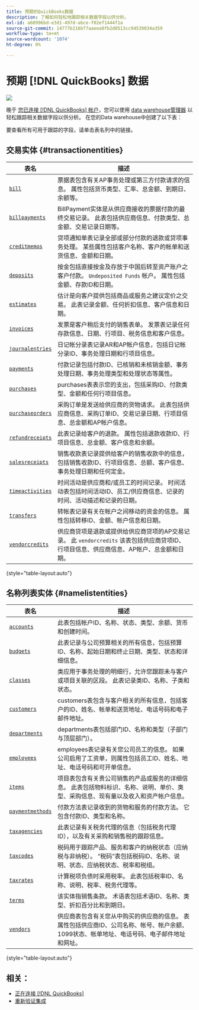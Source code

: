 ```yaml
---
title: 预期的QuickBooks数据
description: 了解如何轻松地跟踪相关数据字段以供分析。
exl-id: a60996bd-e3d1-497d-abce-f02ef1444f1a
source-git-commit: 14777b216bf7aaeea0fb2d0513cc94539034a359
workflow-type: tm+mt
source-wordcount: '1074'
ht-degree: 0%

---
```


# 预期 [!DNL QuickBooks] 数据

![](../../../assets/Quickbooks.png)

晚于 [您已连接 [!DNL QuickBooks] 帐户](../../../data-analyst/importing-data/integrations/quickbooks.md)，您可以使用 [data warehouse管理器](../../../data-analyst/data-warehouse-mgr/tour-dwm.md) 以轻松跟踪相关数据字段以供分析。 在您的Data warehouse中创建了以下表：

要查看所有可用于跟踪的字段，请单击表名列中的链接。

## 交易实体 {#transactionentities}

| **表名** | **描述** |
|-----|-----|
| [`bill`](https://developer.intuit.com/app/developer/qbo/docs/api/accounting/all-entities/Bill) | 票据表包含有关AP事务处理或第三方付款请求的信息。 属性包括货币类型、汇率、总金额、到期日、余额等。 |
| [`billpayments`](https://developer.intuit.com/app/developer/qbo/docs/api/accounting/all-entities/BillPayment) | BillPayment实体是从供应商接收的票据付款的最终交易记录。 此表包括供应商信息、付款类型、总金额、交易记录日期等。 |
| [`creditmemos`](https://developer.intuit.com/app/developer/qbo/docs/api/accounting/all-entities/CreditMemo) | 贷项通知单表记录全部或部分付款的退款或贷项事务处理。 某些属性包括客户名称、客户的帐单和送货信息、金额和日期。 |
| [`deposits`](https://developer.intuit.com/app/developer/qbo/docs/api/accounting/all-entities/Deposit) | 按金包括直接按金及存放于中国后转至资产账户之客户付款。 `Undeposited Funds` 帐户。 属性包括金额、存款ID和日期。 |
| [`estimates`](https://developer.intuit.com/app/developer/qbo/docs/api/accounting/all-entities/Estimate) | 估计是向客户提供包括商品或服务之建议定价之交易。 此表记录金额、任何折扣信息、客户信息和日期。 |
| [`invoices`](https://developer.intuit.com/app/developer/qbo/docs/api/accounting/all-entities/Invoice) | 发票是客户稍后支付的销售表单。 发票表记录任何存款信息、日期、行项目、税务信息和客户信息。 |
| [`journalentries`](https://developer.intuit.com/app/developer/qbo/docs/api/accounting/all-entities/JournalEntry) | 日记帐分录表记录AR和AP帐户信息，包括日记帐分录ID、事务处理日期和行项目信息。 |
| [`payments`](https://developer.intuit.com/app/developer/qbo/docs/api/accounting/all-entities/Payment) | 付款记录包括付款ID、已核销和未核销金额、事务处理日期、事务处理类型和处理状态等属性。 |
| [`purchases`](https://developer.intuit.com/app/developer/qbo/docs/api/accounting/all-entities/Purchase) | purchases表表示您的支出，包括采购ID、付款类型、金额和任何行项目信息。 |
| [`purchaseorders`](https://developer.intuit.com/app/developer/qbo/docs/api/accounting/all-entities/PurchaseOrder) | 采购订单是发送给供应商的货物请求。 此表包括供应商信息、采购订单ID、交易记录日期、行项目信息、总金额和AP帐户信息。 |
| [`refundreceipts`](https://developer.intuit.com/app/developer/qbo/docs/api/accounting/all-entities/RefundReceipt) | 此表记录给客户的退款。 属性包括退款收款ID、行项目信息、总金额、客户信息和余额。 |
| [`salesreceipts`](https://developer.intuit.com/app/developer/qbo/docs/api/accounting/all-entities/SalesReceipt) | 销售收款表记录提供给客户的销售收款中的信息，包括销售收款ID、行项目信息、总额、客户信息、事务处理日期和任何定金。 |
| [`timeactivities`](https://developer.intuit.com/app/developer/qbo/docs/api/accounting/all-entities/TimeActivity) | 时间活动是供应商和/或员工的时间记录。 时间活动表包括时间活动ID、员工/供应商信息、记录的时间、活动描述和记录的日期。 |
| [`transfers`](https://developer.intuit.com/app/developer/qbo/docs/api/accounting/all-entities/Transfer) | 转帐表记录有关在帐户之间移动的资金的信息。 属性包括转移ID、金额、帐户信息和日期。 |
| [`vendorcredits`](https://developer.intuit.com/app/developer/qbo/docs/api/accounting/all-entities/VendorCredit) | 供应商贷项是退款或提供给供应商贷项的AP交易记录。 此 `vendorcredits` 该表包括供应商贷项ID、行项目信息、供应商信息、AP帐户、总金额和日期。 |

{style="table-layout:auto"}

## 名称列表实体 {#namelistentities}

| **表名** | **描述** |
|-----|-----|
| [`accounts`](https://developer.intuit.com/app/developer/qbo/docs/api/accounting/all-entities/Account) | 此表包括帐户ID、名称、状态、类型、余额、货币和创建时间。 |
| [`budgets`](https://developer.intuit.com/app/developer/qbo/docs/api/accounting/all-entities/Budget) | 此表记录与公司预算相关的所有信息，包括预算ID、名称、起始日期和终止日期、类型、状态和详细信息。 |
| [`classes`](https://developer.intuit.com/app/developer/qbo/docs/api/accounting/all-entities/Class) | 类应用于事务处理的明细行，允许您跟踪未与客户或项目关联的区段。 此表记录类ID、名称、子类和状态。 |
| [`customers`](https://developer.intuit.com/app/developer/qbo/docs/api/accounting/all-entities/Customer) | customers表包含与客户相关的所有信息，包括客户的ID、姓名、帐单和送货地址、电话号码和电子邮件地址。 |
| [`departments`](https://developer.intuit.com/app/developer/qbo/docs/api/accounting/all-entities/Department) | departments表包括部门ID、名称和类型（子部门与顶层部门）。 |
| [`employees`](https://developer.intuit.com/app/developer/qbo/docs/api/accounting/all-entities/Employee) | employees表记录有关您公司员工的信息。 如果公司启用了工资单，则属性包括员工ID、姓名、地址、电话号码和可开单信息。 |
| [`items`](https://developer.intuit.com/app/developer/qbo/docs/api/accounting/all-entities/Item) | 项目表包含有关贵公司销售的产品或服务的详细信息。 此表包括物料标识、名称、说明、单价、类型、采购信息、现有量以及收入和资产帐户信息。 |
| [`paymentmethods`](https://developer.intuit.com/app/developer/qbo/docs/api/accounting/all-entities/PaymentMethod) | 付款方法表记录收到的货物和服务的付款方法。 它包含付款ID、类型和名称。 |
| [`taxagencies`](https://developer.intuit.com/app/developer/qbo/docs/api/accounting/all-entities/TaxAgency) | 此表记录有关税务代理的信息（包括税务代理ID），以及有关采购和销售税的跟踪信息。 |
| [`taxcodes`](https://developer.intuit.com/app/developer/qbo/docs/api/accounting/all-entities/TaxCode) | 税码用于跟踪产品、服务和客户的纳税状态（应纳税与非纳税）。 “税码”表包括税码ID、名称、说明、状态、应纳税状态、税率和税组。 |
| [`taxrates`](https://developer.intuit.com/app/developer/qbo/docs/api/accounting/all-entities/TaxRate) | 计算税项负债时采用税率。 此表包括税率ID、名称、说明、税率、税务代理等。 |
| [`terms`](https://developer.intuit.com/app/developer/qbo/docs/api/accounting/all-entities/Term) | 该实体指销售条款。 术语表包括术语ID、名称、类型、折扣百分比和到期日。 |
| [`vendors`](https://developer.intuit.com/app/developer/qbo/docs/api/accounting/all-entities/Vendor) | 供应商表包含有关您从中购买的供应商的信息。 表属性包括供应商ID、公司名称、帐号、帐户余额、1099状态、帐单地址、电话号码、电子邮件地址和网址。 |

{style="table-layout:auto"}

## 相关：

* [正在连接 [!DNL QuickBooks]](../integrations/quickbooks.md)
* [重新验证集成](https://experienceleague.adobe.com/docs/commerce-knowledge-base/kb/how-to/mbi-reauthenticating-integrations.html?lang=en)
